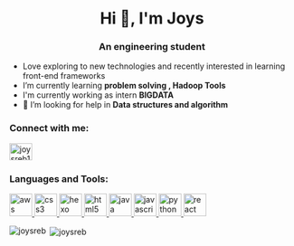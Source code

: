 <h1 align="center">Hi 👋, I'm Joys</h1>
<h3 align="center">An engineering student</h3>

 
-  Love exploring to new technologies and recently interested in learning front-end frameworks 
-  I’m currently learning **problem solving , Hadoop Tools**
-  I'm currently working as intern **BIGDATA**
- 🤝 I’m looking for help in **Data structures and algorithm**


<h3 align="left">Connect with me:</h3>
<p align="left">
<a href="https://www.hackerrank.com/joysreb112" target="blank"><img align="center" src="https://cdn.jsdelivr.net/npm/simple-icons@3.0.1/icons/hackerrank.svg" alt="joysreb112" height="30" width="40" /></a>
</p>

<h3 align="left">Languages and Tools:</h3>
<p align="left"> <a href="https://aws.amazon.com" target="_blank"> <img src="https://devicons.github.io/devicon/devicon.git/icons/amazonwebservices/amazonwebservices-original-wordmark.svg" alt="aws" width="40" height="40"/> </a> <a href="https://www.w3schools.com/css/" target="_blank"> <img src="https://devicons.github.io/devicon/devicon.git/icons/css3/css3-original-wordmark.svg" alt="css3" width="40" height="40"/> </a> <a href="hexo.io/" target="_blank"> <img src="https://www.vectorlogo.zone/logos/hexoio/hexoio-icon.svg" alt="hexo" width="40" height="40"/> </a> <a href="https://www.w3.org/html/" target="_blank"> <img src="https://devicons.github.io/devicon/devicon.git/icons/html5/html5-original-wordmark.svg" alt="html5" width="40" height="40"/> </a> <a href="https://www.java.com" target="_blank"> <img src="https://devicons.github.io/devicon/devicon.git/icons/java/java-original-wordmark.svg" alt="java" width="40" height="40"/> </a> <a href="https://developer.mozilla.org/en-US/docs/Web/JavaScript" target="_blank"> <img src="https://devicons.github.io/devicon/devicon.git/icons/javascript/javascript-original.svg" alt="javascript" width="40" height="40"/> </a> <a href="https://www.python.org" target="_blank"> <img src="https://devicons.github.io/devicon/devicon.git/icons/python/python-original.svg" alt="python" width="40" height="40"/> </a> <a href="https://reactjs.org/" target="_blank"> <img src="https://devicons.github.io/devicon/devicon.git/icons/react/react-original-wordmark.svg" alt="react" width="40" height="40"/> </a> </p>

<p><img align="left" src="https://github-readme-stats.vercel.app/api/top-langs?username=joysreb&show_icons=true&locale=en&layout=compact" alt="joysreb" /></p>

<p>&nbsp;<img align="center" src="https://github-readme-stats.vercel.app/api?username=joysreb&show_icons=true&locale=en" alt="joysreb" /></p>


